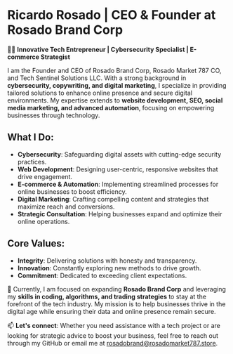 # Ricardo Rosado | CEO & Founder at Rosado Brand Corp

👨‍💻 **Innovative Tech Entrepreneur | Cybersecurity Specialist | E-commerce Strategist**

I am the Founder and CEO of Rosado Brand Corp, Rosado Market 787 CO, and Tech Sentinel Solutions LLC. With a strong background in **cybersecurity, copywriting, and digital marketing**, I specialize in providing tailored solutions to enhance online presence and secure digital environments. My expertise extends to **website development, SEO, social media marketing, and advanced automation**, focusing on empowering businesses through technology.

## What I Do:
- **Cybersecurity**: Safeguarding digital assets with cutting-edge security practices.
- **Web Development**: Designing user-centric, responsive websites that drive engagement.
- **E-commerce & Automation**: Implementing streamlined processes for online businesses to boost efficiency.
- **Digital Marketing**: Crafting compelling content and strategies that maximize reach and conversions.
- **Strategic Consultation**: Helping businesses expand and optimize their online operations.

## Core Values:
- **Integrity**: Delivering solutions with honesty and transparency.
- **Innovation**: Constantly exploring new methods to drive growth.
- **Commitment**: Dedicated to exceeding client expectations.

🚀 Currently, I am focused on expanding **Rosado Brand Corp** and leveraging my **skills in coding, algorithms, and trading strategies** to stay at the forefront of the tech industry. My mission is to help businesses thrive in the digital age while ensuring their data and online presence remain secure.

📫 **Let's connect**: Whether you need assistance with a tech project or are looking for strategic advice to boost your business, feel free to reach out through my GitHub or email me at [rosadobrand@rosadomarket787.store](mailto:rosadobrand@rosadomarket787.store).
